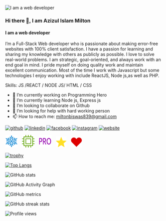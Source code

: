 
![I am a web developer](https://media-exp1.licdn.com/dms/image/C5603AQG1HPuY54u8Dw/profile-displayphoto-shrink_800_800/0/1619379389703?e=1671062400&v=beta&t=0DqfmyrZ_SSRjbJxOsFeraLZ_JaNIFyGkxxXMiqC3JQ)
### Hi there 👋, I am Azizul Islam Milton
#### I am a web developer
I’m a Full-Stack Web developer who is passionate about making error-free websites with 100% client satisfaction. I have a passion for learning and sharing my knowledge with others as publicly as possible. I love to solve real-world problems. I am strategic, goal-oriented, and always work with an end goal in mind. I pride myself on doing quality work and maintain excellent communication. Most of the time I work with Javascript but some technologies I enjoy working with include ReactJS, Node js,as well as PHP.

Skills: JS /REACT / NODE JS/ HTML / CSS

- 🔭 I’m currently working on Programming Hero 
- 🌱 I’m currently learning Node js, Express js 
- 👯 I’m looking to collaborate on Github 
- 🤔 I’m looking for help with hard working person 
- 📫 How to reach me: miltonbiswas839@gmail.com 


[<img src='https://cdn.jsdelivr.net/npm/simple-icons@3.0.1/icons/github.svg' alt='github' height='40'>](https://github.com/milton839)  [<img src='https://cdn.jsdelivr.net/npm/simple-icons@3.0.1/icons/linkedin.svg' alt='linkedin' height='40'>](https://www.linkedin.com/in/azizul-milton/)  [<img src='https://cdn.jsdelivr.net/npm/simple-icons@3.0.1/icons/facebook.svg' alt='facebook' height='40'>](https://www.facebook.com/azizulislam.milton.5)  [<img src='https://cdn.jsdelivr.net/npm/simple-icons@3.0.1/icons/instagram.svg' alt='instagram' height='40'>](https://www.instagram.com/bmt_milton/)  [<img src='https://cdn.jsdelivr.net/npm/simple-icons@3.0.1/icons/icloud.svg' alt='website' height='40'>](https://milton839.github.io/portfolio-bootstrap/)  

<a href='https://archiveprogram.github.com/'><img src='https://raw.githubusercontent.com/acervenky/animated-github-badges/master/assets/acbadge.gif' width='40' height='40'></a> <a href='https://docs.github.com/en/developers'><img src='https://raw.githubusercontent.com/acervenky/animated-github-badges/master/assets/devbadge.gif' width='40' height='40'></a> <a href='https://github.com/pricing'><img src='https://raw.githubusercontent.com/acervenky/animated-github-badges/master/assets/pro.gif' width='40' height='40'></a> <a href='https://stars.github.com/'><img src='https://raw.githubusercontent.com/acervenky/animated-github-badges/master/assets/starbadge.gif' width='35' height='35'></a> <a href='https://docs.github.com/en/github/supporting-the-open-source-community-with-github-sponsors'><img src='https://raw.githubusercontent.com/acervenky/animated-github-badges/master/assets/sponsorbadge.gif' width='35' height='35'></a> 

[![trophy](https://github-profile-trophy.vercel.app/?username=milton839)](https://github.com/ryo-ma/github-profile-trophy)

[![Top Langs](https://github-readme-stats.vercel.app/api/top-langs/?username=milton839)](https://github.com/anuraghazra/github-readme-stats)

![GitHub stats](https://github-readme-stats.vercel.app/api?username=milton839&show_icons=true&count_private=true)  

![GitHub Activity Graph](https://activity-graph.herokuapp.com/graph?username=milton839)  

![GitHub metrics](https://metrics.lecoq.io/milton839)  

![GitHub streak stats](https://github-readme-streak-stats.herokuapp.com/?user=milton839)  

![Profile views](https://gpvc.arturio.dev/milton839)  
